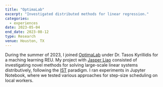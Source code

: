 ```yaml
---
title: "OptimaLab"
excerpt: "Investigated distributed methods for linear regression."
categories:
  - experiences
date: 2023-05-04
end_date: 2023-08-12
type: Research
venue: Houston, TX
---
```


During the summer of 2023, I joined [OptimaLab](https://akyrillidis.github.io/) under Dr. Tasos Kyrillidis for a maching learning REU. My project with [Jasper Liao](https://jasperliao.github.io/) consisted of investigating novel methods for solving large-scale linear systems distributively, following the [IST](https://akyrillidis.github.io/ist/) paradigm. I ran experiments in Jupyter Notebook, where we tested various approaches for step-size scheduling on local workers.